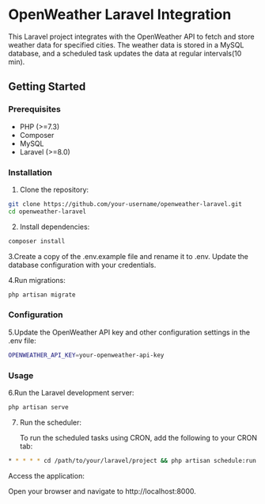 # OpenWeather Laravel Integration

This Laravel project integrates with the OpenWeather API to fetch and store weather data for specified cities. The weather data is stored in a MySQL database, and a scheduled task updates the data at regular intervals(10 min).

## Getting Started

### Prerequisites

- PHP (>=7.3)
- Composer
- MySQL
- Laravel (>=8.0)

### Installation

1. Clone the repository:

```bash
git clone https://github.com/your-username/openweather-laravel.git
cd openweather-laravel
```  
   
2. Install dependencies:

```bash
composer install
``` 

3.Create a copy of the .env.example file and rename it to .env. Update the database configuration with your credentials.

4.Run migrations:

```bash
php artisan migrate
```

### Configuration
5.Update the OpenWeather API key and other configuration settings in the .env file:

```bash
OPENWEATHER_API_KEY=your-openweather-api-key
```

### Usage

6.Run the Laravel development server:
```bash
php artisan serve
```

7. Run the scheduler:

   To run the scheduled tasks using CRON, add the following to your CRON tab:
```bash
* * * * * cd /path/to/your/laravel/project && php artisan schedule:run >> /dev/null 2>&1
```

Access the application:

Open your browser and navigate to http://localhost:8000.
